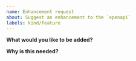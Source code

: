 ```yaml
---
name: Enhancement request
about: Suggest an enhancement to the `openapi`
labels: kind/feature
---
```


<!-- Please only use this template for submitting enhancement requests -->

**What would you like to be added?**

**Why is this needed?**
